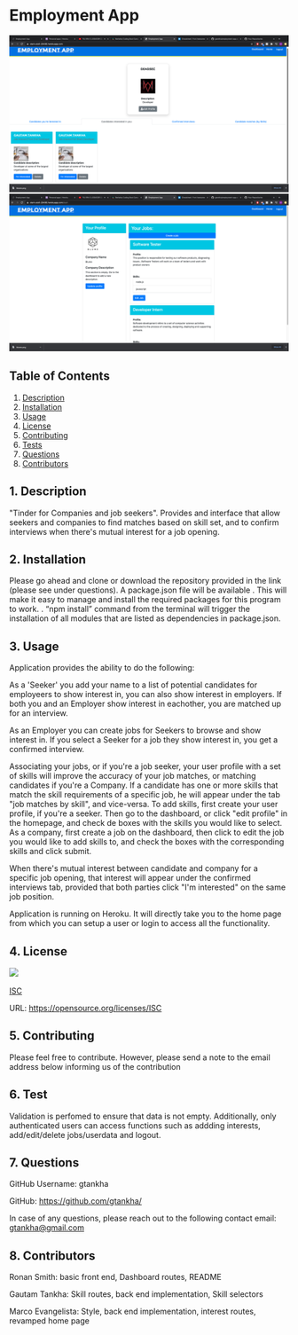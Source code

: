 # Employment App

![Screenshot 1](/assets/images/screenshot1.png?raw=true) 
![Screenshot 2](/assets/images/screenshot2.png?raw=true) 
  ## Table of Contents

  1. [Description](#description)
  2. [Installation](#installation)
  3. [Usage](#usage)
  4. [License](#license)
  5. [Contributing](#contributing)
  6. [Tests](#tests)
  7. [Questions](#questions)
  8. [Contributors](#contributors)


  <a name="description"></a>
  ## 1. Description

  "Tinder for Companies and job seekers". Provides and interface that allow seekers and companies to find matches based on skill set, and to confirm interviews when there's mutual interest for a job opening.
 
  <a name="installation"></a> 
  ## 2. Installation

 Please go ahead and clone or download the repository provided in the link (please see under questions).  A package.json file will be available . This will make it easy to manage and install the required packages for this program to work. . “npm install” command from the terminal will trigger the installation of all modules that are listed as dependencies in package.json.

  <a name="usage"></a> 
  ## 3. Usage
  
  Application provides the ability to do the following: 

  As a 'Seeker' you add your name to a list of potential candidates for employeers to show interest in, you can also show interest in employers. If both you and an Employer show  interest in eachother, you are matched up for an interview.
  
  As an Employer you can create jobs for Seekers to browse and show interest in. If you select a Seeker for a job they show interest in, you get a confirmed interview.
  
  Associating your jobs, or if you're a job seeker, your user profile with a set of skills will improve the accuracy of your job matches, or matching candidates if you're a Company. If a candidate has one or more skills that match the skill requirements of a specific job, he will appear under the tab "job matches by skill", and vice-versa. To add skills, first create your user profile, if you're a seeker. Then go to the dashboard, or click "edit profile" in the homepage, and check de boxes with the skills you would like to select. As a company, first create a job on the dashboard, then click to edit the job you would like to add skills to, and check the boxes with the corresponding skills and click submit.
  
  When there's mutual interest between candidate and company for a specific job opening, that interest will appear under the confirmed interviews tab, provided that both parties click "I'm interested" on the same job position.

  Application is running on Heroku. It will directly take you to the home page from which you can setup a user or login to access all the functionality.

  <a name="license"></a> 
  ## 4. License
   ![](https://img.shields.io/badge/License-ISC-blue.svg)
  
  [ISC](https://opensource.org/licenses/ISC)

  URL: https://opensource.org/licenses/ISC

  <a name="contributing"></a>
  ## 5. Contributing
    
  Please feel free to contribute. However, please send a note to the email address below informing us of the contribution

  <a name="tests"></a> 
  ## 6. Test
      
  Validation is perfomed to ensure that data is not empty. Additionally, only authenticated users can access functions such as addding interests, add/edit/delete jobs/userdata and logout.

  <a name="questions"></a> 
  ## 7. Questions
  
  GitHub Username: gtankha

  GitHub: https://github.com/gtankha/
  
  In case of any questions, please reach out to the following contact email: gtankha@gmail.com
  
   <a name="contributors"></a> 
  ## 8. Contributors
  Ronan Smith: basic front end, Dashboard routes, README
  
  Gautam Tankha: Skill routes, back end implementation, Skill selectors
  
  Marco Evangelista: Style, back end implementation, interest routes, revamped home page



